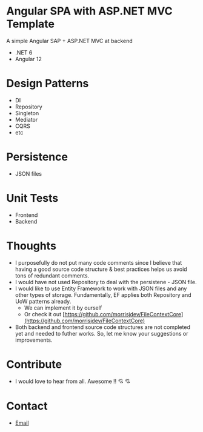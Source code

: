 # Angular SPA with ASP.NET MVC Template
A simple Angular SAP + ASP.NET MVC at backend
- .NET 6
- Angular 12
  
# Design Patterns
- DI
- Repository
- Singleton
- Mediator
- CQRS
- etc

# Persistence
- JSON files

# Unit Tests
- Frontend
- Backend

# Thoughts
- I purposefully do not put many code comments since I believe that having a good source code structure & best practices helps us avoid tons of redundant comments. 
- I would have not used Repository to deal with the persistene - JSON file. 
- I would like to use Entity Framework to work with JSON files and any other types of storage. Fundamentally, EF applies both Repository and UoW patterns already. 
  - We can implement it by ourself 
  - Or check it out [https://github.com/morrisjdev/FileContextCore](https://github.com/morrisjdev/FileContextCore)
- Both backend and frontend source code structures are not completed yet and needed to futher works. So, let me know your suggestions or improvements. 

 
# Contribute
- I would love to hear from all. Awesome !! :cupid: :cupid:

# Contact
- [Email](mailto:minhhieugma@gmail.com)
